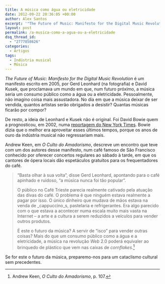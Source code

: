 ```yaml
---
title: A música como água ou eletricidade
date: 2012-09-22 20:36:05 +00:00
author: Alex Santos
excerpt: '"The Future of Music: Manifesto for the Digital Music Revolution" proclama um mundo em que a música será um consumo público como a água ou a eletricidade'
layout: post
permalink: /a-musica-como-a-agua-ou-a-eletricidade
dsq_thread_id:
  - "2777858626"
categories:
  - Artigos
tags:
  - Indústria musical
  - Música
---
```

_The Future of Music: Manifesto for the Digital Music Revolution_ é um manifesto escrito em 2005, por Gerd Leonhard (na fotografia) e David Kusek, que proclamava um mundo em que, num futuro próximo, a música seria um consumo público como a água ou a eletricidade. Pessoalmente, não imagino coisa mais assustadora. No dia em que a música deixar de ser vendida, quantos artistas serão obrigados a desistir? Quantas músicas ficarão por compor?

De resto, a ideia de Leonhard e Kusek não é original. Foi David Bowie quem a prognosticou, em 2002, numa <a href="http://www.nytimes.com/2002/06/09/arts/david-bowie-21st-century-entrepreneur.html?pagewanted=all&src=pm" target="_blank">reportagem do New York Times</a>. Bowie dizia que o melhor era aproveitar esses últimos tempos, porque os anos de ouro da indústria musical não regressariam mais.

Andrew Keen, em _O Culto do Amadorismo_, descreve um encontro que teve com um dos autores desse manifesto, num café famoso de São Francisco conhecido por oferecer concertos regulares ao sábado à tarde, em que os cantores de ópera locais dão espetáculos gratuitos para os frequentadores do café.

> “Basta olhar à sua volta”, disse Gerd Leonhard, apontando para o café apinhado e ruidoso, “a música nunca foi tão popular”.
> 
> O público no Café Trieste parecia realmente cativado pela atuação das divas do café. O problema é que ninguém estava realmente a pagar por isso. O único dinheiro que mudava de mãos estava na venda de _cappuccino_s, pastelaria e refrigerantes. Era algo parecido com o que estava a acontecer numa escala muito mais vasta na Internet – a arte e a cultura a serem reduzidos a veículos para vender outros produtos.
> 
> É este o futuro da música? A servir de “isco” para vender outras coisas? Mais do que um consumo público como a água e a eletricidade, a música na revolução _Web_ 2.0 poderá equivaler ao brinquedo de plástico que vem nas caixas de _cornflakes_.[^1]

Se for este o futuro da música, preparemo-nos para um cataclismo cultural sem precedentes.

[^1]: Andrew Keen, <i>O Culto do Amadorismo</i>, p. 107.